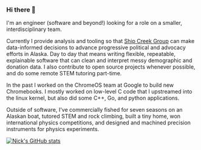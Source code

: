 ### Hi there 👋

I'm an engineer (software and beyond!) looking for a role on a smaller, interdisciplinary team.

Currently I provide analysis and tooling so that [Ship Creek Group](https://www.shipcreekgroup.com/) can make data-informed decisions to advance progressive political and advocacy efforts in Alaska. Day to day that means writing flexible, repeatable, explainable software that can clean and interpret messy demographic and donation data. I also contribute to open source projects whenever possible, and do some remote STEM tutoring part-time.

In the past I worked on the ChromeOS team at Google to build new Chromebooks. I mostly worked on low-level C code that I upstreamed into the linux kernel, but also did some C++, Go, and python applications.

Outside of software, I've commercially fished for seven seasons on an Alaskan boat, tutored STEM and rock climbing, built a tiny home, won international physics competitions, and designed and machined precision instruments for physics experiments.

[![Nick's GitHub stats](https://github-readme-stats.vercel.app/api?username=NickCrews&count_private=True&include_all_commits=True)](https://github.com/anuraghazra/github-readme-stats)

<!--
**NickCrews/NickCrews** is a ✨ _special_ ✨ repository because its `README.md` (this file) appears on your GitHub profile.

Here are some ideas to get you started:

- 🔭 I’m currently working on ...
- 🌱 I’m currently learning ...
- 👯 I’m looking to collaborate on ...
- 🤔 I’m looking for help with ...
- 💬 Ask me about ...
- 📫 How to reach me: ...
- 😄 Pronouns: ...
- ⚡ Fun fact: ...
-->
